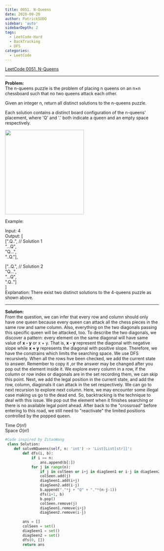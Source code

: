 ```yaml
---
title: 0051. N-Queens
date: 2020-09-20
author: PatrickSUDO
sidebar: 'auto'
sidebarDepth: 2
tags: 
  - LeetCode-Hard
  - BackTracking
  - DFS
categories:
  - LeetCode
---
```

[LeetCode 0051. N-Queens](https://leetcode.com/problems/n-queens/)

---
**Problem:** <br/>
The n-queens puzzle is the problem of placing n queens on an n×n chessboard such that no two queens attack each other.

Given an integer n, return all distinct solutions to the n-queens puzzle.

Each solution contains a distinct board configuration of the n-queens' placement, where 'Q' and '.' both indicate a queen and an empty space respectively.

<img alt="" src="https://assets.leetcode.com/uploads/2018/10/12/8-queens.png" style="width: 258px; height: 276px;">

Example:

Input: 4 </br>
Output: [ </br>
 [".Q..",  // Solution 1 </br>
  "...Q", </br>
  "Q...", </br>
  "..Q."], </br>

 ["..Q.",  // Solution 2 </br>
  "Q...", </br>
  "...Q", </br>
  ".Q.."] </br>
] </br>
Explanation: There exist two distinct solutions to the 4-queens puzzle as shown above.

---
**Solution:** <br/>
From the question, we can infer that every row and column should only have one queen because every queen can attack all the chess pieces in the same row and same column. Also, everything on the two diagonals passing this specific queen will be attacked, too. To describe the two diagonals, we discover a pattern: every element on the same diagonal will have same value of **x - y** or x + y. That is, **x - y** represent the diagonal with negative slope while **x + y** represents the diagonal with positive slope. 
Therefore, we have the constrains which limits the searching space. We use DFS recursively. When all the rows hve been checked, we add the current state to answer. Remember to copy it ,or the answer may be changed after you pop out the element inside it. We explore every column in a row, if the column or row index or diagonals are in the set recording them, we can skip this point. Next, we add the legal position in the current state, and add the row, column, diagonals it can attack in the set respectively. We can go to next recursion to explore next column. Here, we may encounter some illegal case making us go to the dead end. So, backtracking is the technique to deal with this issue. We pop out the element when it finishes searching or there is no available legal point ahead. After back to the "crossroad" before entering to this road, we still need to "reactivate" the limited positions controlled by the popped queen.


Time $O(n!)$ </br>
Space $O(n!)$

```python
#Code inspired by ZitaoWang
 class Solution:
    def solveNQueens(self, n: 'int') -> 'List[List[str]]':
        def dfs(i, b):
            if i == n:
                ans.append(b[:])
            for j in range(n):
                if j in colSeen or i+j in diagSeen1 or i-j in diagSeen2: continue
                colSeen.add(j)
                diagSeen1.add(i+j)
                diagSeen2.add(i-j)
                b.append("."*j + "Q" + "."*(n-j-1))
                dfs(i+1, b)
                b.pop()
                colSeen.remove(j)
                diagSeen1.remove(i+j)
                diagSeen2.remove(i-j)
                           
        ans = []
        colSeen = set()
        diagSeen1 = set()
        diagSeen2 = set()
        dfs(0, [])
        return ans
                
```
